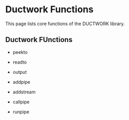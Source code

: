 # Ductwork Functions

This page lists core functions of the DUCTWORK library.

## Ductwork FUnctions

* peekto

* readto

* output



* addpipe

* addstream

* callpipe

* runpipe





